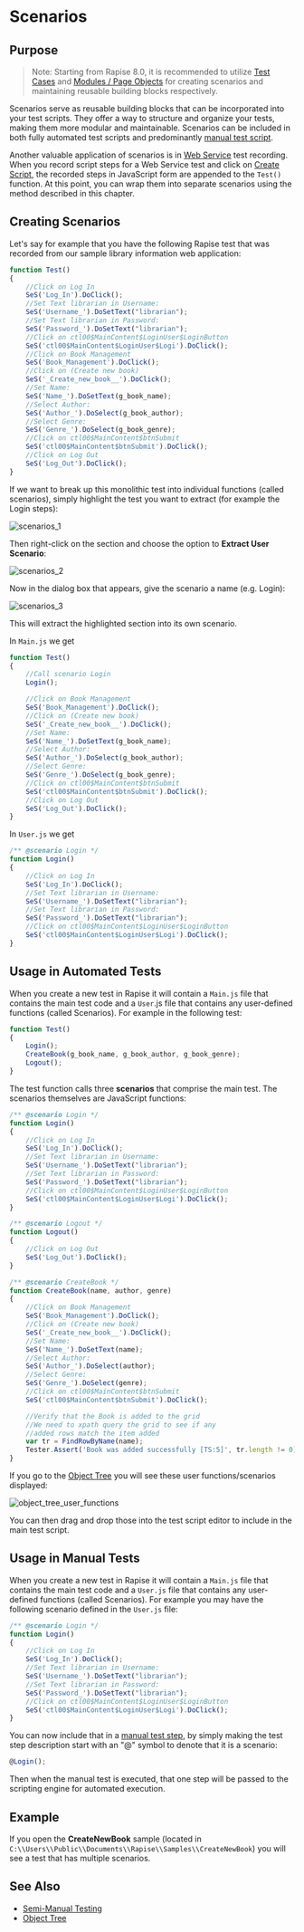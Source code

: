 # Scenarios

## Purpose

> Note: Starting from Rapise 8.0, it is recommended to utilize [Test Cases](/Guide/Frameworks/frameworks.md#test-cases) and [Modules / Page Objects](/Guide/Frameworks/pageobjects.md) for creating scenarios and maintaining reusable building blocks respectively.

Scenarios serve as reusable building blocks that can be incorporated into your test scripts. They offer a way to structure and organize your tests, making them more modular and maintainable. Scenarios can be included in both fully automated test scripts and predominantly [manual test script](semi_manual_testing.md).

Another valuable application of scenarios is in [Web Service](/Guide/web_service_testing.md) test recording. When you record script steps for a Web Service test and click on [Create Script](/Guide/tutorial_web_services_rest.md#3a-generating-rest-test-scripts), the recorded steps in JavaScript form are appended to the `Test()` function. At this point, you can wrap them into separate scenarios using the method described in this chapter.

## Creating Scenarios

Let's say for example that you have the following Rapise test that was recorded from our sample library information web application:
<!-- /* cSpell:disable */ -->
```javascript
function Test()
{
    //Click on Log In
    SeS('Log_In').DoClick();        
    //Set Text librarian in Username:
    SeS('Username_').DoSetText("librarian");
    //Set Text librarian in Password:
    SeS('Password_').DoSetText("librarian");
    //Click on ctl00$MainContent$LoginUser$LoginButton
    SeS('ctl00$MainContent$LoginUser$Logi').DoClick();
    //Click on Book Management
    SeS('Book_Management').DoClick();
    //Click on (Create new book)
    SeS('_Create_new_book__').DoClick();
    //Set Name:
    SeS('Name_').DoSetText(g_book_name);
    //Select Author:
    SeS('Author_').DoSelect(g_book_author);
    //Select Genre:
    SeS('Genre_').DoSelect(g_book_genre);
    //Click on ctl00$MainContent$btnSubmit
    SeS('ctl00$MainContent$btnSubmit').DoClick();
    //Click on Log Out
    SeS('Log_Out').DoClick();
}
```
<!-- /* cSpell:enable */ -->
If we want to break up this monolithic test into individual functions (called scenarios), simply highlight the test you want to extract (for example the Login steps):

![scenarios_1](./img/scenarios1.png)

Then right-click on the section and choose the option to **Extract User Scenario**:

![scenarios_2](./img/scenarios2.png)

Now in the dialog box that appears, give the scenario a name (e.g. Login):

![scenarios\_3](./img/scenarios3.png)

This will extract the highlighted section into its own scenario.

In `Main.js` we get

```javascript
function Test()
{
    //Call scenario Login
    Login();

    //Click on Book Management
    SeS('Book_Management').DoClick();
    //Click on (Create new book)
    SeS('_Create_new_book__').DoClick();
    //Set Name:
    SeS('Name_').DoSetText(g_book_name);
    //Select Author:
    SeS('Author_').DoSelect(g_book_author);
    //Select Genre:
    SeS('Genre_').DoSelect(g_book_genre);
    //Click on ctl00$MainContent$btnSubmit
    SeS('ctl00$MainContent$btnSubmit').DoClick();
    //Click on Log Out
    SeS('Log_Out').DoClick();
}
```

In `User.js` we get
<!-- /* cSpell:disable */ -->
```javascript
/** @scenario Login */
function Login()
{
    //Click on Log In
    SeS('Log_In').DoClick();        
    //Set Text librarian in Username:
    SeS('Username_').DoSetText("librarian");
    //Set Text librarian in Password:
    SeS('Password_').DoSetText("librarian");
    //Click on ctl00$MainContent$LoginUser$LoginButton
    SeS('ctl00$MainContent$LoginUser$Logi').DoClick();
}
```
<!-- /* cSpell:enable */ -->
## Usage in Automated Tests

When you create a new test in Rapise it will contain a `Main.js` file that contains the main test code and a `User`.js file that contains any user-defined functions (called Scenarios). For example in the following test:

```javascript
function Test()
{
    Login();
    CreateBook(g_book_name, g_book_author, g_book_genre);
    Logout();
}
```

The test function calls three **scenarios** that comprise the main test. The scenarios themselves are JavaScript functions:
<!-- /* cSpell:disable */ -->
```javascript
/** @scenario Login */
function Login()
{
    //Click on Log In
    SeS('Log_In').DoClick();        
    //Set Text librarian in Username:
    SeS('Username_').DoSetText("librarian");
    //Set Text librarian in Password:
    SeS('Password_').DoSetText("librarian");
    //Click on ctl00$MainContent$LoginUser$LoginButton
    SeS('ctl00$MainContent$LoginUser$Logi').DoClick();
}

/** @scenario Logout */
function Logout()
{
    //Click on Log Out
    SeS('Log_Out').DoClick();
}

/** @scenario CreateBook */
function CreateBook(name, author, genre)
{
    //Click on Book Management
    SeS('Book_Management').DoClick();
    //Click on (Create new book)
    SeS('_Create_new_book__').DoClick();
    //Set Name:
    SeS('Name_').DoSetText(name);
    //Select Author:
    SeS('Author_').DoSelect(author);
    //Select Genre:
    SeS('Genre_').DoSelect(genre);
    //Click on ctl00$MainContent$btnSubmit
    SeS('ctl00$MainContent$btnSubmit').DoClick();

    //Verify that the Book is added to the grid
    //We need to xpath query the grid to see if any
    //added rows match the item added
    var tr = FindRowByName(name);
    Tester.Assert('Book was added successfully [TS:5]', tr.length != 0);
}
```
<!-- /* cSpell:enable */ -->
If you go to the [Object Tree](object_tree.md) you will see these user functions/scenarios displayed:

![object\_tree\_user\_functions](./img/scenarios4.png)

You can then drag and drop those into the test script editor to include in the main test script.

## Usage in Manual Tests

When you create a new test in Rapise it will contain a `Main.js` file that contains the main test code and a `User.js` file that contains any user-defined functions (called Scenarios). For example you may have the following scenario defined in the `User.js` file:
<!-- /* cSpell:disable */ -->
```javascript
/** @scenario Login */
function Login()
{
    //Click on Log In
    SeS('Log_In').DoClick();        
    //Set Text librarian in Username:
    SeS('Username_').DoSetText("librarian");
    //Set Text librarian in Password:
    SeS('Password_').DoSetText("librarian");
    //Click on ctl00$MainContent$LoginUser$LoginButton
    SeS('ctl00$MainContent$LoginUser$Logi').DoClick();
}
```
<!-- /* cSpell:enable */ -->
You can now include that in a [manual test step](semi_manual_testing.md), by simply making the test step description start with an "@" symbol to denote that it is a scenario:

```javascript
@Login();
```

Then when the manual test is executed, that one step will be passed to the scripting engine for automated execution.

## Example

If you open the **CreateNewBook** sample (located in `C:\\Users\\Public\\Documents\\Rapise\\Samples\\CreateNewBook`) you will see a test that has multiple scenarios.

## See Also

- [Semi-Manual Testing](semi_manual_testing.md)
- [Object Tree](object_tree.md)
